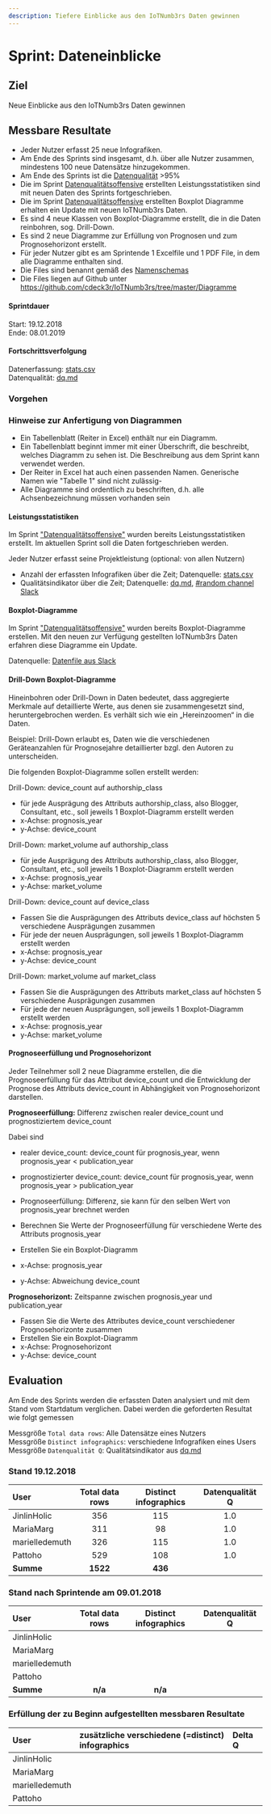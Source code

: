 ```yaml
---
description: Tiefere Einblicke aus den IoTNumb3rs Daten gewinnen
---
```


# Sprint: Dateneinblicke 

## Ziel

Neue Einblicke aus den IoTNumb3rs Daten gewinnen

## Messbare Resultate

* Jeder Nutzer erfasst 25 neue Infografiken.
* Am Ende des Sprints sind insgesamt, d.h. über alle Nutzer zusammen, mindestens 100 neue Datensätze hinzugekommen.
* Am Ende des Sprints ist die [Datenqualität](https://github.com/cdeck3r/IoTNumb3rs/blob/iotdata/dq.md) >95%
* Die im Sprint [Datenqualitätsoffensive](sprint-datenqualitaetsoffensive.md) erstellten Leistungsstatistiken sind mit neuen Daten des Sprints fortgeschrieben.
* Die im Sprint [Datenqualitätsoffensive](sprint-datenqualitaetsoffensive.md) erstellten Boxplot Diagramme erhalten ein Update mit neuen IoTNumb3rs Daten.
* Es sind 4 neue Klassen von Boxplot-Diagramme erstellt, die in die Daten reinbohren, sog. Drill-Down.
* Es sind 2 neue Diagramme zur Erfüllung von Prognosen und zum Prognosehorizont erstellt.
* Für jeder Nutzer gibt es am Sprintende 1 Excelfile und 1 PDF File, in dem alle Diagramme enthalten sind. 
* Die Files sind benannt gemäß des [Namenschemas](https://github.com/cdeck3r/IoTNumb3rs/blob/master/Diagramme/README.md)
* Die Files liegen auf Github unter https://github.com/cdeck3r/IoTNumb3rs/tree/master/Diagramme 

#### Sprintdauer

Start: 19.12.2018  
Ende: 08.01.2019

#### Fortschrittsverfolgung

Datenerfassung: [stats.csv](https://github.com/cdeck3r/IoTNumb3rs/blob/iotdata/stats.csv)  
Datenqualität: [dq.md](https://github.com/cdeck3r/IoTNumb3rs/blob/iotdata/dq.md)

### Vorgehen

### Hinweise zur Anfertigung von Diagrammen

* Ein Tabellenblatt (Reiter in Excel) enthält nur ein Diagramm.
* Ein Tabellenblatt beginnt immer mit einer Überschrift, die beschreibt, welches Diagramm zu sehen ist. Die Beschreibung aus dem Sprint kann verwendet werden.
* Der Reiter in Excel hat auch einen passenden Namen. Generische Namen wie "Tabelle 1" sind nicht zulässig-
* Alle Diagramme sind ordentlich zu beschriften, d.h. alle Achsenbezeichnung müssen vorhanden sein


#### Leistungsstatistiken

Im Sprint ["Datenqualitätsoffensive"](sprint-datenqualitaetsoffensive.md) wurden bereits Leistungsstatistiken erstellt.
Im aktuellen Sprint soll die Daten fortgeschrieben werden.

Jeder Nutzer erfasst seine Projektleistung (optional: von allen Nutzern) 

* Anzahl der erfassten Infografiken über die Zeit; Datenquelle: [stats.csv](https://github.com/cdeck3r/IoTNumb3rs/blob/iotdata/stats.csv)
* Qualitätsindikator über die Zeit; Datenquelle: [dq.md](https://github.com/cdeck3r/IoTNumb3rs/blob/iotdata/dq.md), [#random channel Slack](https://iotnumb3rs.slack.com/)

#### Boxplot-Diagramme

Im Sprint ["Datenqualitätsoffensive"](sprint-datenqualitaetsoffensive.md) wurden bereits Boxplot-Diagramme erstellen. 
Mit den neuen zur Verfügung gestellten IoTNumb3rs Daten erfahren diese Diagramme ein Update.

Datenquelle: [Datenfile aus Slack](https://iotnumb3rs.slack.com/files/UCJ01E3DZ/FEXJF7SH1/combined_19_02_2018.csv)

#### Drill-Down Boxplot-Diagramme 

Hineinbohren oder Drill-Down in Daten bedeutet, dass aggregierte Merkmale auf detaillierte Werte, aus denen sie zusammengesetzt sind,
heruntergebrochen werden. Es verhält sich wie ein „Hereinzoomen“ in die Daten. 

Beispiel: Drill-Down erlaubt es, Daten wie die verschiedenen Geräteanzahlen für Prognosejahre detaillierter bzgl. den Autoren zu unterscheiden.

Die folgenden Boxplot-Diagramme sollen erstellt werden:

Drill-Down: device_count auf authorship_class

* für jede Ausprägung des Attributs authorship_class, also Blogger, Consultant, etc., soll jeweils 1 Boxplot-Diagramm erstellt werden
* x-Achse: prognosis_year
* y-Achse: device_count

Drill-Down: market_volume auf authorship_class

* für jede Ausprägung des Attributs authorship_class, also Blogger, Consultant, etc., soll jeweils 1 Boxplot-Diagramm erstellt werden
* x-Achse: prognosis_year
* y-Achse: market_volume

Drill-Down: device_count auf device_class

* Fassen Sie die Ausprägungen des Attributs device_class auf höchsten 5 verschiedene Ausprägungen zusammen
* Für jede der neuen Ausprägungen, soll jeweils 1 Boxplot-Diagramm erstellt werden
* x-Achse: prognosis_year
* y-Achse: device_count

Drill-Down: market_volume auf market_class

* Fassen Sie die Ausprägungen des Attributs market_class auf höchsten 5 verschiedene Ausprägungen zusammen
* Für jede der neuen Ausprägungen, soll jeweils 1 Boxplot-Diagramm erstellt werden
* x-Achse: prognosis_year
* y-Achse: market_volume

#### Prognoseerfüllung und Prognosehorizont

Jeder Teilnehmer soll 2 neue Diagramme erstellen, die die Prognoseerfüllung für das Attribut device_count 
und die Entwicklung der Prognose des Attributs device_count in Abhängigkeit von Prognosehorizont darstellen.

**Prognoseerfüllung:** Differenz zwischen realer device_count und prognostiziertem device_count

Dabei sind

* realer device_count: device_count für prognosis_year, wenn prognosis_year < publication_year
* prognostizierter device_count: device_count für prognosis_year, wenn prognosis_year > publication_year
* Prognoseerfüllung: Differenz, sie kann für den selben Wert von prognosis_year brechnet werden 

* Berechnen Sie Werte der Prognoseerfüllung für verschiedene Werte des Attributs prognosis_year
* Erstellen Sie ein Boxplot-Diagramm
* x-Achse: prognosis_year
* y-Achse: Abweichung device_count

**Prognosehorizont:** Zeitspanne zwischen prognosis_year und publication_year

* Fassen Sie die Werte des Attributes device_count verschiedener Prognosehorizonte zusammen
* Erstellen Sie ein Boxplot-Diagramm
* x-Achse: Prognosehorizont
* y-Achse: device_count

## Evaluation

Am Ende des Sprints werden die erfassten Daten analysiert und mit dem Stand vom Startdatum verglichen. Dabei werden die geforderten Resultat wie folgt gemessen

Messgröße `Total data rows`: Alle Datensätze eines Nutzers  
Messgröße `Distinct infographics`: verschiedene Infografiken eines Users  
Messgröße `Datenqualität Q`: Qualitätsindikator aus [dq.md](https://github.com/cdeck3r/IoTNumb3rs/blob/iotdata/dq.md)

### Stand 19.12.2018

| User | Total data rows | Distinct infographics | Datenqualität Q |
| :--- | :---: | :---: | :---: |
| JinlinHolic | 356 | 115 | 1.0 |
| MariaMarg | 311 | 98 | 1.0 |
| marielledemuth | 326 | 115 | 1.0 |
| Pattoho | 529 | 108 | 1.0 |
| **Summe** | **1522** | **436** |  |

### Stand nach Sprintende am 09.01.2018

| User | Total data rows | Distinct infographics | Datenqualität Q |
| :--- | :---: | :---: | :---: |
| JinlinHolic |  |  |  |
| MariaMarg |  |  |  |
| marielledemuth |  |  |  |
| Pattoho |  |   |  |
| **Summe** | **n/a** | **n/a** |  |

### Erfüllung der zu Beginn aufgestellten messbaren Resultate

| User | zusätzliche verschiedene \(=distinct\) infographics | Delta Q |
| :--- | :--- | :--- |
| JinlinHolic |  |  |
| MariaMarg |  |  |
| marielledemuth |  |  |
| Pattoho |  |  |


